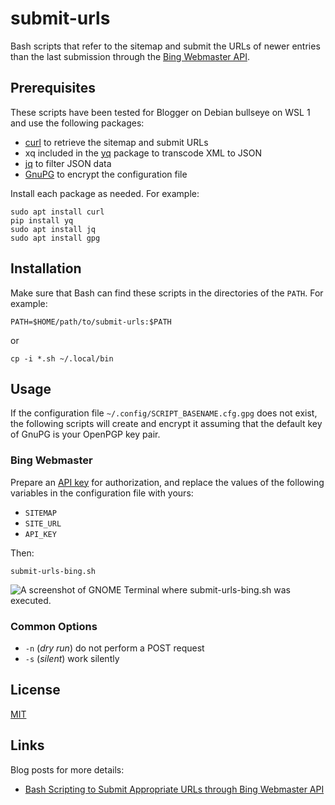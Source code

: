 # submit-urls #

<!-- Bash scripts that refer to sitemap and submit URLs through Bing Webmaster API -->

<!-- bash bing-api curl gnupg jq yq -->

Bash scripts that refer to the sitemap and submit the URLs of newer
entries than the last submission through the [Bing Webmaster
API](https://docs.microsoft.com/en-us/bingwebmaster/).

## Prerequisites ##

These scripts have been tested for Blogger on Debian bullseye on WSL 1
and use the following packages:

  * [curl](https://curl.se/) to retrieve the sitemap and submit URLs
  * xq included in the [yq](https://kislyuk.github.io/yq/) package to
    transcode XML to JSON
  * [jq](https://stedolan.github.io/jq/) to filter JSON data
  * [GnuPG](https://gnupg.org/index.html) to encrypt the configuration
    file

Install each package as needed.  For example:

``` shell
sudo apt install curl
pip install yq
sudo apt install jq
sudo apt install gpg
```

## Installation ##

Make sure that Bash can find these scripts in the directories of the
`PATH`.  For example:

``` shell
PATH=$HOME/path/to/submit-urls:$PATH
```

or

``` shell
cp -i *.sh ~/.local/bin
```

## Usage ##

If the configuration file `~/.config/SCRIPT_BASENAME.cfg.gpg` does not
exist, the following scripts will create and encrypt it assuming that
the default key of GnuPG is your OpenPGP key pair.

### Bing Webmaster ###

Prepare an [API
key](https://docs.microsoft.com/en-us/bingwebmaster/getting-access)
for authorization, and replace the values of the following variables
in the configuration file with yours:

  * `SITEMAP`
  * `SITE_URL`
  * `API_KEY`

Then:

``` shell
submit-urls-bing.sh
```

![A screenshot of GNOME Terminal where submit-urls-bing.sh was
executed.](https://dl.dropboxusercontent.com/s/sx3od1rkt5kvd2n/20210508T210815.png)

### Common Options ###

  * `-n` (*dry run*) do not perform a POST request
  * `-s` (*silent*) work silently

## License ##

[MIT](LICENSE.md)

## Links ##

Blog posts for more details:

  * [Bash Scripting to Submit Appropriate URLs through Bing Webmaster API](https://carmine560.blogspot.com/2020/12/bash-scripting-to-submit-urls-through.html)
